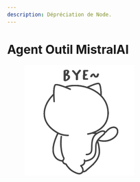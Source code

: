 ```yaml
---
description: Dépréciation de Node.
---
```


# Agent Outil MistralAI

<figure><img src="../../../.gitbook/assets/giphy.gif" alt="" width="256"><figcaption></figcaption></figure>